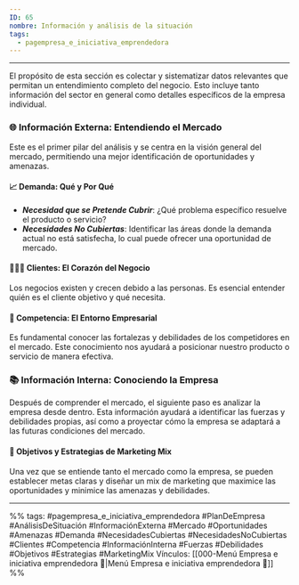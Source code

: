 ```yaml
---
ID: 65
nombre: Información y análisis de la situación
tags:
  - pagempresa_e_iniciativa_emprendedora
---
```

___
El propósito de esta sección es colectar y sistematizar datos relevantes que permitan un entendimiento completo del negocio. Esto incluye tanto información del sector en general como detalles específicos de la empresa individual. 

### 🌐 Información Externa: Entendiendo el Mercado

Este es el primer pilar del análisis y se centra en la visión general del mercado, permitiendo una mejor identificación de oportunidades y amenazas. 

#### 📈 Demanda: Qué y Por Qué

- ***Necesidad que se Pretende Cubrir***: ¿Qué problema específico resuelve el producto o servicio? 
- ***Necesidades No Cubiertas***: Identificar las áreas donde la demanda actual no está satisfecha, lo cual puede ofrecer una oportunidad de mercado.
  
#### 🧑‍🤝‍🧑 Clientes: El Corazón del Negocio

Los negocios existen y crecen debido a las personas. Es esencial entender quién es el cliente objetivo y qué necesita. 

#### 🏦 Competencia: El Entorno Empresarial

Es fundamental conocer las fortalezas y debilidades de los competidores en el mercado. Este conocimiento nos ayudará a posicionar nuestro producto o servicio de manera efectiva. 

### 📚 Información Interna: Conociendo la Empresa

Después de comprender el mercado, el siguiente paso es analizar la empresa desde dentro. Esta información ayudará a identificar las fuerzas y debilidades propias, así como a proyectar cómo la empresa se adaptará a las futuras condiciones del mercado.

#### 🎯 Objetivos y Estrategias de Marketing Mix 

Una vez que se entiende tanto el mercado como la empresa, se pueden establecer metas claras y diseñar un mix de marketing que maximice las oportunidades y minimice las amenazas y debilidades. 

____
%%
tags:  #pagempresa_e_iniciativa_emprendedora #PlanDeEmpresa #AnálisisDeSituación #InformaciónExterna #Mercado #Oportunidades #Amenazas #Demanda #NecesidadesCubiertas #NecesidadesNoCubiertas #Clientes #Competencia #InformaciónInterna #Fuerzas #Debilidades #Objetivos #Estrategias #MarketingMix
Vínculos:  [[000-Menú Empresa e iniciativa emprendedora 📃|Menú Empresa e iniciativa emprendedora 📃]]
%%